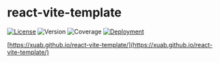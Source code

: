 # react-vite-template

[![License][license-badge]](https://github.com/xuab/react-vite-template/blob/main/LICENSE)
![Version](https://img.shields.io/github/package-json/v/xuab/react-vite-template.svg?style=flat&color=blue&)
![Coverage](https://img.shields.io/codecov/c/github/xuab/react-vite-template?logo=jest)
[![Deployment][workflow-badge]](https://github.com/xuab/react-vite-template/actions/workflows/deploy.yml)

<!-- prettier-ignore-start -->
[license-badge]: https://img.shields.io/github/license/xuab/react-vite-template?color=blue
[workflow-badge]: https://img.shields.io/github/workflow/status/xuab/react-vite-template/deploy.svg?label=deploy&logo=github&style=flat
<!-- prettier-ignore-end -->

[https://xuab.github.io/react-vite-template/](https://xuab.github.io/react-vite-template/)

